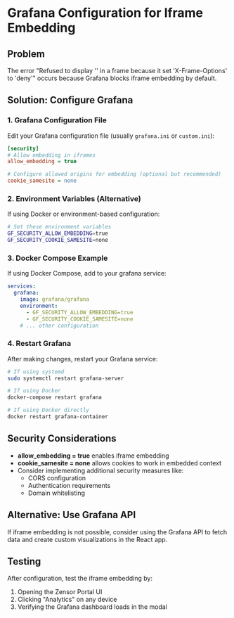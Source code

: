 # Grafana Configuration for Iframe Embedding

## Problem
The error "Refused to display '<URL>' in a frame because it set 'X-Frame-Options' to 'deny'" occurs because Grafana blocks iframe embedding by default.

## Solution: Configure Grafana

### 1. Grafana Configuration File
Edit your Grafana configuration file (usually `grafana.ini` or `custom.ini`):

```ini
[security]
# Allow embedding in iframes
allow_embedding = true

# Configure allowed origins for embedding (optional but recommended)
cookie_samesite = none
```

### 2. Environment Variables (Alternative)
If using Docker or environment-based configuration:

```bash
# Set these environment variables
GF_SECURITY_ALLOW_EMBEDDING=true
GF_SECURITY_COOKIE_SAMESITE=none
```

### 3. Docker Compose Example
If using Docker Compose, add to your grafana service:

```yaml
services:
  grafana:
    image: grafana/grafana
    environment:
      - GF_SECURITY_ALLOW_EMBEDDING=true
      - GF_SECURITY_COOKIE_SAMESITE=none
    # ... other configuration
```

### 4. Restart Grafana
After making changes, restart your Grafana service:

```bash
# If using systemd
sudo systemctl restart grafana-server

# If using Docker
docker-compose restart grafana

# If using Docker directly
docker restart grafana-container
```

## Security Considerations

- **allow_embedding = true** enables iframe embedding
- **cookie_samesite = none** allows cookies to work in embedded context
- Consider implementing additional security measures like:
  - CORS configuration
  - Authentication requirements
  - Domain whitelisting

## Alternative: Use Grafana API

If iframe embedding is not possible, consider using the Grafana API to fetch data and create custom visualizations in the React app.

## Testing

After configuration, test the iframe embedding by:
1. Opening the Zensor Portal UI
2. Clicking "Analytics" on any device
3. Verifying the Grafana dashboard loads in the modal 
